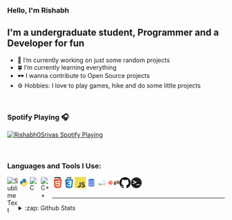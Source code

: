 ### Hello, I'm Rishabh

## I'm a undergraduate student, Programmer and a Developer for fun

- 🔭 I’m currently working on just some random projects
- 🍀 I’m currently learning everything 
- 🕶  I wanna contribute to Open Source projects
- ⚙️ Hobbies: I love to play games, hike and do some little projects

<br />

 ### Spotify Playing 🎧
[<img src="https://now-playing-codestackr.vercel.app/api/spotify-playing" alt="Rishabh0Srivas Spotify Playing" width="350" />](https://open.spotify.com/user/317r24y4hsdifx2eeo2texii7wa4?si=_p9TLuhMR9G-apssikrRaQ) 

<!-- ### Connect with me:

[<img align="left" alt="codeSTACKr.com" width="22px" src="https://raw.githubusercontent.com/iconic/open-iconic/master/svg/globe.svg" />][website]
[<img align="left" alt="codeSTACKr | YouTube" width="22px" src="https://cdn.jsdelivr.net/npm/simple-icons@v3/icons/youtube.svg" />][youtube]
[<img align="left" alt="codeSTACKr | Twitter" width="22px" src="https://cdn.jsdelivr.net/npm/simple-icons@v3/icons/twitter.svg" />][twitter]
[<img align="left" alt="codeSTACKr | LinkedIn" width="22px" src="https://cdn.jsdelivr.net/npm/simple-icons@v3/icons/linkedin.svg" />][linkedin]
[<img align="left" alt="codeSTACKr | Instagram" width="22px" src="https://cdn.jsdelivr.net/npm/simple-icons@v3/icons/instagram.svg" />][instagram] -->

<br />

### Languages and Tools I Use:

<img align="left" alt="Sublime Text" width="26px" src="https://phabricator.kde.org/file/data/zjjgszffe4qakwnexvpc/PHID-FILE-t5xerghky226iprmvfxj/preview-Sublime_New_Icon.png" />
<img align="left" alt="Python 3" width="26px" src="https://raw.githubusercontent.com/github/explore/80688e429a7d4ef2fca1e82350fe8e3517d3494d/topics/python/python.png" />
<img align="left" alt="C" width="26px" src="https://encrypted-tbn0.gstatic.com/images?q=tbn%3AANd9GcQVQqiupe2xA4ZmF_PRMd_XVSJobf1Pe4Uz-A&usqp=CAU" />
<img align="left" alt="C++" width="26px" src="https://www.pngkit.com/png/detail/534-5342172_c-language-course-c-logo.png" />
<img align="left" alt="HTML5" width="26px" src="https://raw.githubusercontent.com/github/explore/80688e429a7d4ef2fca1e82350fe8e3517d3494d/topics/html/html.png" />
<img align="left" alt="CSS3" width="26px" src="https://raw.githubusercontent.com/github/explore/80688e429a7d4ef2fca1e82350fe8e3517d3494d/topics/css/css.png" />
<img align="left" alt="JavaScript" width="26px" src="https://raw.githubusercontent.com/github/explore/80688e429a7d4ef2fca1e82350fe8e3517d3494d/topics/javascript/javascript.png" />
<img align="left" alt="SQL" width="26px" src="https://raw.githubusercontent.com/github/explore/80688e429a7d4ef2fca1e82350fe8e3517d3494d/topics/sql/sql.png" />
<img align="left" alt="MySQL" width="26px" src="https://raw.githubusercontent.com/github/explore/80688e429a7d4ef2fca1e82350fe8e3517d3494d/topics/mysql/mysql.png" />
<img align="left" alt="Git" width="26px" src="https://raw.githubusercontent.com/github/explore/80688e429a7d4ef2fca1e82350fe8e3517d3494d/topics/git/git.png" />
<img align="left" alt="GitHub" width="26px" src="https://raw.githubusercontent.com/github/explore/78df643247d429f6cc873026c0622819ad797942/topics/github/github.png" />
<img align="left" alt="Terminal" width="26px" src="https://raw.githubusercontent.com/github/explore/80688e429a7d4ef2fca1e82350fe8e3517d3494d/topics/terminal/terminal.png" /> 

<br />
<br />

---

<details>
  <summary>:zap: Github Stats</summary>

  [![Rishabh0Srivas's github stats](https://github-readme-stats.sebthedev.vercel.app/api?username=Rishabh0Srivas&show_icons=true&hide_border=true)](https://github.com/Rishabh0Srivas/github-readme-stats)

</details> 

